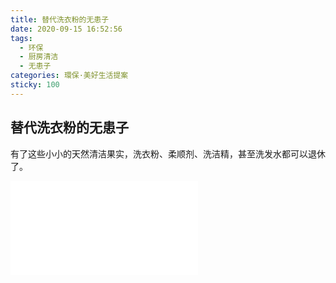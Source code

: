 ```yaml
---
title: 替代洗衣粉的无患子
date: 2020-09-15 16:52:56
tags:
  - 环保
  - 厨房清洁
  - 无患子
categories: 環保·美好生活提案
sticky: 100
---
```


## 替代洗衣粉的无患子

有了这些小小的天然清洁果实，洗衣粉、柔顺剂、洗洁精，甚至洗发水都可以退休了。

<iframe src="//player.bilibili.com/player.html?aid=969605980&bvid=BV11p4y1e7Qt&cid=235574817&page=1" scrolling="no" border="0" frameborder="no" framespacing="0" allowfullscreen="true"> </iframe>
